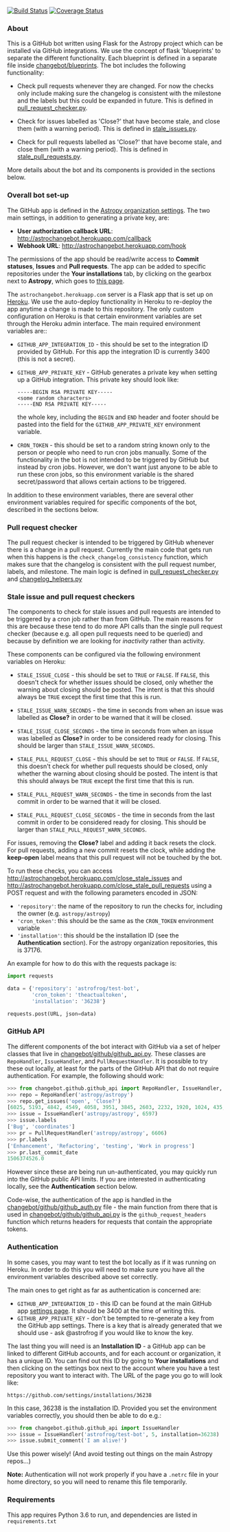 [![Build Status](https://travis-ci.org/astropy/astropy-bot.svg?branch=master)](https://travis-ci.org/astropy/astropy-bot)
[![Coverage Status](https://coveralls.io/repos/github/astropy/astropy-bot/badge.svg?branch=master)](https://coveralls.io/github/astropy/astropy-bot?branch=master)

### About

This is a GitHub bot written using Flask for the Astropy project which can be
installed via GitHub integrations. We use the concept of flask 'blueprints' to
separate the different functionality. Each blueprint is defined in a separate
file inside [changebot/blueprints](changebot/blueprints). The bot includes the
following functionality:

* Check pull requests whenever they are changed. For now the checks only
  include making sure the changelog is consistent with the milestone and the
  labels but this could be expanded in future. This is defined in
  [pull_request_checker.py](changebot/blueprints/pull_request_checker.py).

* Check for issues labelled as 'Close?' that have become stale, and close them
  (with a warning period). This is defined in
  [stale_issues.py](changebot/blueprints/stale_issues.py).

* Check for pull requests labelled as 'Close?' that have become stale, and close
  them (with a warning period). This is defined in
  [stale_pull_requests.py](changebot/blueprints/stale_pull_requests.py).

More details about the bot and its components is provided in the sections below.

### Overall bot set-up

The GitHub app is defined in the [Astropy organization settings](https://github.com/organizations/astropy/settings/apps/astropy-bot).
The two main settings, in addition to generating a private key, are:

* **User authorization callback URL**: http://astrochangebot.herokuapp.com/callback
* **Webhook URL**: http://astrochangebot.herokuapp.com/hook

The permissions of the app should be read/write access to **Commit statuses**,
**Issues** and **Pull requests**. The app can be added to specific repositories
under the **Your installations** tab, by clicking on the gearbox next to
**Astropy**, which goes to [this page](https://github.com/organizations/astropy/settings/installations/37176).

The ``astrochangebot.herokuapp.com`` server is a Flask app that is set up on
[Heroku](http://heroku.com). We use the auto-deploy functionality in Heroku
to re-deploy the app anytime a change is made to this repository. The only
custom configuration on Heroku is that certain environment variables are set
through the Heroku admin interface. The main required environment variables
are::

* ``GITHUB_APP_INTEGRATION_ID`` - this should be set to the integration ID
  provided by GitHub. For this app the integration ID is currently 3400 (this
  is not a secret).
* ``GITHUB_APP_PRIVATE_KEY`` - GitHub generates a private key when setting up
  a GitHub integration. This private key should look like:

      -----BEGIN RSA PRIVATE KEY-----
      <some random characters>
      -----END RSA PRIVATE KEY-----

  the whole key, including the ``BEGIN`` and ``END`` header and footer should be
  pasted into the field for the ``GITHUB_APP_PRIVATE_KEY`` environment variable.

* ``CRON_TOKEN`` - this should be set to a random string known only to the
  person or people who need to run cron jobs manually. Some of the functionality
  in the bot is not intended to be triggered by GitHub but instead by cron jobs.
  However, we don't want just anyone to be able to run these cron jobs, so
  this environment variable is the shared secret/password that allows certain
  actions to be triggered.

In addition to these environment variables, there are several other environment
variables required for specific components of the bot, described in the sections
below.

### Pull request checker

The pull request checker is intended to be triggered by GitHub whenever there
is a change in a pull request.  Currently the main code that gets run when this
happens is the ``check_changelog_consistency`` function, which makes sure that
the changelog is consistent with the pull request number, labels, and milestone.
The main logic is defined in
[pull_request_checker.py](changebot/blueprints/pull_request_checker.py) and
[changelog_helpers.py](changebot/blueprints/changelog_helpers.py)

### Stale issue and pull request checkers

The components to check for stale issues and pull requests are intended to be
triggered by a cron job rather than from GitHub. The main reasons for this are
because these tend to do more API calls than the single pull request checker
(because e.g. all open pull requests need to be queried) and because by
definition we are looking for *inactivity* rather than activity.

These components can be configured via the following environment variables on
Heroku:

* ``STALE_ISSUE_CLOSE`` - this should be set to ``TRUE`` or ``FALSE``. If
  ``FALSE``, this doesn't check for whether issues should be closed, only
  whether the warning about closing should be posted. The intent is that this
  should always be ``TRUE`` except the first time that this is run.

* ``STALE_ISSUE_WARN_SECONDS`` - the time in seconds from when an issue was
  labelled as **Close?** in order to be warned that it will be closed.

* ``STALE_ISSUE_CLOSE_SECONDS`` - the time in seconds from when an issue was
  labelled as **Close?** in order to be considered ready for closing. This
  should be larger than ``STALE_ISSUE_WARN_SECONDS``.

* ``STALE_PULL_REQUEST_CLOSE`` - this should be set to ``TRUE`` or ``FALSE``. If
  ``FALSE``, this doesn't check for whether pull requests should be closed, only
  whether the warning about closing should be posted. The intent is that this
  should always be ``TRUE`` except the first time that this is run.

* ``STALE_PULL_REQUEST_WARN_SECONDS`` - the time in seconds from the last commit in
  order to be warned that it will be closed.

* ``STALE_PULL_REQUEST_CLOSE_SECONDS`` - the time in seconds from the last commit in
  order to be considered ready for closing. This should be larger than
  ``STALE_PULL_REQUEST_WARN_SECONDS``.

For issues, removing the **Close?** label and adding it back resets the clock.
For pull requests, adding a new commit resets the clock, while adding the
**keep-open** label means that this pull request will not be touched by the bot.

To run these checks, you can access http://astrochangebot.herokuapp.com/close_stale_issues and http://astrochangebot.herokuapp.com/close_stale_pull_requests using a POST request and with the following parameters encoded in JSON:

* ``'repository'``: the name of the repository to run the checks for, including the owner (e.g. ``astropy/astropy``)
* ``'cron_token'``: this should be the same as the ``CRON_TOKEN`` environment variable
* ``'installation'``: this should be the installation ID (see the **Authentication** section). For the astropy organization repositories, this is 37176.

An example for how to do this with the requests package is:

```python
import requests

data = {'repository': 'astrofrog/test-bot',
        'cron_token': 'theactualtoken',
        'installation': '36238'}

requests.post(URL, json=data)
```

### GitHub API

The different components of the bot interact with GitHub via a set of helper
classes that live in [changebot/github/github_api.py](changebot/github/github_api.py).
These classes are ``RepoHandler``, ``IssueHandler``, and ``PullRequestHandler``. It
is possible to try these out locally, at least for the parts of the GitHub API that
do not require authentication. For example, the following should work:

```python
>>> from changebot.github.github_api import RepoHandler, IssueHandler, PullRequestHandler
>>> repo = RepoHandler('astropy/astropy')
>>> repo.get_issues('open', 'Close?')
[6025, 5193, 4842, 4549, 4058, 3951, 3845, 2603, 2232, 1920, 1024, 435, 383, 282]
>>> issue = IssueHandler('astropy/astropy', 6597)
>>> issue.labels
['Bug', 'coordinates']
>>> pr = PullRequestHandler('astropy/astropy', 6606)
>>> pr.labels
['Enhancement', 'Refactoring', 'testing', 'Work in progress']
>>> pr.last_commit_date
1506374526.0
```

However since these are being run un-authenticated, you may quickly run into the GitHub public API limits. If you are interested in authenticating locally, see the **Authentication** section below.

Code-wise, the authentication of the app is handled in the [changebot/github/github_auth.py](changebot/github/github_auth.py) file - the main function from there that is used in [changebot/github/github_api.py](changebot/github/github_api.py) is the ``github_request_headers`` function which returns headers for requests that contain the appropriate tokens.

### Authentication

In some cases, you may want to test the bot locally as if it was running on
Heroku. In order to do this you will need to make sure you have all the
environment variables described above set correctly.

The main ones to get right as far as authentication is concerned are:

* ``GITHUB_APP_INTEGRATION_ID`` - this ID can be found at the main GitHub app
  [settings page](https://github.com/organizations/astropy/settings/apps/astropy-bot). It should be 3400 at the time of writing this.
* ``GITHUB_APP_PRIVATE_KEY`` - don't be tempted to re-generate a key from the
  GitHub app settings. There is a key that is already generated that we should
  use - ask @astrofrog if you would like to know the key.

The last thing you will need is an **Installation ID** - a GitHub app can be
linked to different GitHub accounts, and for each account or organization, it
has a unique ID. You can find out this ID by going to **Your installations** and
then clicking on the settings box next to the account where you have a test
repository you want to interact with. The URL of the page you go to will look
like:

    https://github.com/settings/installations/36238

In this case, 36238 is the installation ID. Provided you set the environment
variables correctly, you should then be able to do e.g.:

```python
>>> from changebot.github.github_api import IssueHandler
>>> issue = IssueHandler('astrofrog/test-bot', 5, installation=36238)
>>> issue.submit_comment('I am alive!')
```

Use this power wisely! (And avoid testing out things on the main Astropy
repos...)

**Note:** Authentication will not work properly if you have a ``.netrc`` file
in your home directory, so you will need to rename this file temporarily.

### Requirements

This app requires Python 3.6 to run, and dependencies are listed in ``requirements.txt``
